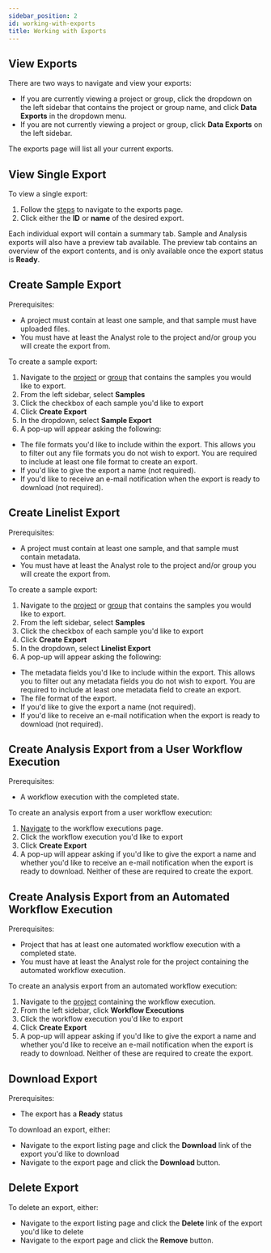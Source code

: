 ```yaml
---
sidebar_position: 2
id: working-with-exports
title: Working with Exports
---
```


## View Exports

There are two ways to navigate and view your exports:

* If you are currently viewing a project or group, click the dropdown on the left sidebar that contains the project or group name, and click **Data Exports** in the dropdown menu.
* If you are not currently viewing a project or group, click **Data Exports** on the left sidebar.

The exports page will list all your current exports.

## View Single Export

To view a single export:
  1. Follow the [steps](../export/working-with-exports#view-exports) to navigate to the exports page.
  2. Click either the **ID** or **name** of the desired export.

Each individual export will contain a summary tab. Sample and Analysis exports will also have a preview tab available. The preview tab contains an overview of the export contents, and is only available once the export status is **Ready**.

## Create Sample Export

Prerequisites:
  * A project must contain at least one sample, and that sample must have uploaded files.
  * You must have at least the Analyst role to the project and/or group you will create the export from.

To create a sample export:
  1. Navigate to the [project](../project/projects/manage-projects#view-projects-you-have-access-to) or [group](../organization/groups/manage#view-groups) that contains the samples you would like to export.
  2. From the left sidebar, select **Samples**
  3. Click the checkbox of each sample you'd like to export
  4. Click **Create Export**
  5. In the dropdown, select **Sample Export**
  6. A pop-up will appear asking the following:
  * The file formats you'd like to include within the export. This allows you to filter out any file formats you do not wish to export. You are required to include at least one file format to create an export.
  * If you'd like to give the export a name (not required).
  * If you'd like to receive an e-mail notification when the export is ready to download (not required).

## Create Linelist Export

Prerequisites:
  * A project must contain at least one sample, and that sample must contain metadata.
  * You must have at least the Analyst role to the project and/or group you will create the export from.

To create a sample export:
  1. Navigate to the [project](../project/projects/manage-projects#view-projects-you-have-access-to) or [group](../organization/groups/manage#view-groups) that contains the samples you would like to export.
  2. From the left sidebar, select **Samples**
  3. Click the checkbox of each sample you'd like to export
  4. Click **Create Export**
  5. In the dropdown, select **Linelist Export**
  6. A pop-up will appear asking the following:
  * The metadata fields you'd like to include within the export. This allows you to filter out any metadata fields you do not wish to export. You are required to include at least one metadata field to create an export.
  * The file format of the export.
  * If you'd like to give the export a name (not required).
  * If you'd like to receive an e-mail notification when the export is ready to download (not required).

## Create Analysis Export from a User Workflow Execution

Prerequisites:
  * A workflow execution with the completed state.

To create an analysis export from a user workflow execution:
  1. [Navigate](../analysis/working-with-workflow-executions#view-user-workflow-executions) to the workflow executions page.
  2. Click the workflow execution you'd like to export
  3. Click **Create Export**
  4. A pop-up will appear asking if you'd like to give the export a name and whether you'd like to receive an e-mail notification when the export is ready to download. Neither of these are required to create the export.

## Create Analysis Export from an Automated Workflow Execution

Prerequisites:
  * Project that has at least one automated workflow execution with a completed state.
  * You must have at least the Analyst role for the project containing the automated workflow execution.

To create an analysis export from an automated workflow execution:
  1. Navigate to the [project](../project/projects/manage-projects#view-projects-you-have-access-to) containing the workflow execution.
  2. From the left sidebar, click **Workflow Executions**
  3. Click the workflow execution you'd like to export
  4. Click **Create Export**
  5. A pop-up will appear asking if you'd like to give the export a name and whether you'd like to receive an e-mail notification when the export is ready to download. Neither of these are required to create the export.

## Download Export

Prerequisites:
  * The export has a **Ready** status

To download an export, either:
  * Navigate to the export listing page and click the **Download** link of the export you'd like to download
  * Navigate to the export page and click the **Download** button.

## Delete Export

To delete an export, either:
  * Navigate to the export listing page and click the **Delete** link of the export you'd like to delete
  * Navigate to the export page and click the **Remove** button.


